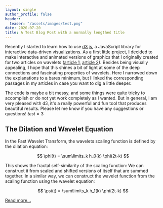 ```yaml
---
layout: single
author_profile: false
header:
  teaser: "/assets/images/test.png"
date: 2020-07-20
title: A Test Blog Post with a normally lengthed title
---
```



Recently I started to learn how to use [d3.js](https://d3js.org), a JavaScript library for interactive data-driven visualizations. As a first little project, I decided to make interactive and animated versions of graphics that I originally created for two articles on wavelets ([article 1](https://www.dsprelated.com/showarticle/1000.php), [article 2](https://www.dsprelated.com/showarticle/1006.php)). Besides being visually appealing, I hope that this shines a bit of light at some of the deep connections and fascinating properties of wavelets. Here I narrowed down the explanations to a bares minimum, but I linked the corresponding passages in my articles in case you want to dig a little deeper.

The code is maybe a bit messy, and some things were quite tricky to accomplish or do not yet work completely as I wanted. But in general, I am very pleased with d3, it's a really powerful and fun tool that produces beautiful results. Please let me know if you have any suggestions or questions! $test=3$

## The Dilation and Wavelet Equation

In the Fast Wavelet Transform, the wavelets scaling function is defined by the dilation equation:

$$
\phi(t) = \sum\limits_k h_0(k) \phi(2t-k)
$$

This shows the fractal self-similarity of the scaling function: We can construct it from scaled and shifted versions of itself that are summed together. In a similar way, we can construct the wavelet function from the scaling function using the wavelet equation:

$$
\psi(t) = \sum\limits_k h_1(k) \phi(2t-k)
$$

[Read more...](https://www.dsprelated.com/showarticle/1000.php#eq-13)

